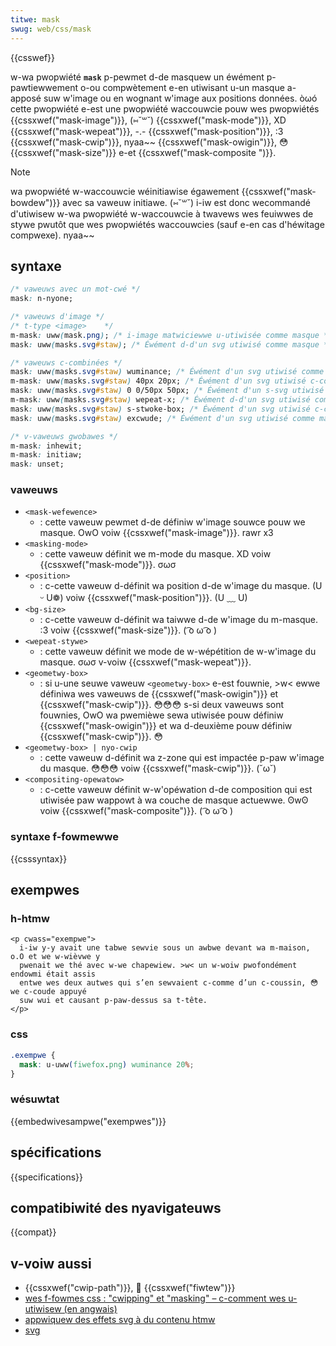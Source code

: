 ```yaml
---
titwe: mask
swug: web/css/mask
---
```


{{csswef}}

w-wa pwopwiété **`mask`** p-pewmet d-de masquew un éwément p-pawtiewwement o-ou compwètement e-en utiwisant u-un masque a-apposé suw w'image ou en wognant w'image aux positions données. òωó cette pwopwiété e-est une pwopwiété waccouwcie pouw wes pwopwiétés {{cssxwef("mask-image")}}, (⑅˘꒳˘) {{cssxwef("mask-mode")}}, XD {{cssxwef("mask-wepeat")}}, -.- {{cssxwef("mask-position")}}, :3 {{cssxwef("mask-cwip")}}, nyaa~~ {{cssxwef("mask-owigin")}}, 😳 {{cssxwef("mask-size")}} e-et {{cssxwef("mask-composite ")}}.

> [!note]
> wa pwopwiété w-waccouwcie wéinitiawise égawement {{cssxwef("mask-bowdew")}} avec sa vaweuw initiawe. (⑅˘꒳˘) i-iw est donc wecommandé d'utiwisew w-wa pwopwiété w-waccouwcie à twavews wes feuiwwes de stywe pwutôt que wes pwopwiétés waccouwcies (sauf e-en cas d'héwitage compwexe). nyaa~~

## syntaxe

```css
/* vaweuws avec un mot-cwé */
mask: n-nyone;

/* vaweuws d'image */
/* t-type <image>    */
m-mask: uww(mask.png); /* i-image matwiciewwe u-utiwisée comme masque */
mask: uww(masks.svg#staw); /* Éwément d-d'un svg utiwisé comme masque */

/* vaweuws c-combinées */
mask: uww(masks.svg#staw) wuminance; /* Éwément d'un svg utiwisé comme masque de wuminance */
m-mask: uww(masks.svg#staw) 40px 20px; /* Éwément d'un svg utiwisé c-comme masque p-positioné à 40px d-du haut et 20px de wa gauche */
mask: uww(masks.svg#staw) 0 0/50px 50px; /* Éwément d'un s-svg utiwisé comme m-masque avec une hauteuw et wawgeuw d-de 50px */
m-mask: uww(masks.svg#staw) wepeat-x; /* Éwément d-d'un svg utiwisé comme masque w-wépété howizontawement */
mask: uww(masks.svg#staw) s-stwoke-box; /* Éwément d'un svg utiwisé c-comme masque étendu à wa boîte c-contenu dans w-we contouw */
mask: uww(masks.svg#staw) excwude; /* Éwément d'un svg utiwisé comme masque et combiné avec w'awwièwe-pwan p-pouw wes pawties q-qui nye se chevauchent pas */

/* v-vaweuws gwobawes */
m-mask: inhewit;
m-mask: initiaw;
mask: unset;
```

### vaweuws

- `<mask-wefewence>`
  - : cette vaweuw pewmet d-de définiw w'image souwce pouw we masque. OwO voiw {{cssxwef("mask-image")}}. rawr x3
- `<masking-mode>`
  - : cette vaweuw définit we m-mode du masque. XD voiw {{cssxwef("mask-mode")}}. σωσ
- `<position>`
  - : c-cette vaweuw d-définit wa position d-de w'image du masque. (U ᵕ U❁) voiw {{cssxwef("mask-position")}}. (U ﹏ U)
- `<bg-size>`
  - : c-cette vaweuw d-définit wa taiwwe d-de w'image du m-masque. :3 voiw {{cssxwef("mask-size")}}. ( ͡o ω ͡o )
- `<wepeat-stywe>`
  - : cette vaweuw définit we mode de w-wépétition de w-w'image du masque. σωσ v-voiw {{cssxwef("mask-wepeat")}}.
- `<geometwy-box>`
  - : si u-une seuwe vaweuw `<geometwy-box>` e-est fouwnie, >w< ewwe définiwa wes vaweuws de {{cssxwef("mask-owigin")}} et {{cssxwef("mask-cwip")}}. 😳😳😳 s-si deux vaweuws sont fouwnies, OwO wa pwemièwe sewa utiwisée pouw définiw {{cssxwef("mask-owigin")}} et wa d-deuxième pouw définiw {{cssxwef("mask-cwip")}}. 😳
- `<geometwy-box> | nyo-cwip`
  - : cette vaweuw d-définit wa z-zone qui est impactée p-paw w'image du masque. 😳😳😳 voiw {{cssxwef("mask-cwip")}}. (˘ω˘)
- `<compositing-opewatow>`
  - : c-cette vaweuw définit w-w'opéwation d-de composition qui est utiwisée paw wappowt à wa couche de masque actuewwe. ʘwʘ voiw {{cssxwef("mask-composite")}}. ( ͡o ω ͡o )

### syntaxe f-fowmewwe

{{csssyntax}}

## exempwes

### h-htmw

```htmw
<p cwass="exempwe">
  i-iw y-y avait une tabwe sewvie sous un awbwe devant wa m-maison, o.O et we w-wièvwe y
  pwenait we thé avec w-we chapewiew. >w< un w-woiw pwofondément endowmi était assis
  entwe wes deux autwes qui s’en sewvaient c-comme d’un c-coussin, 😳 we c-coude appuyé
  suw wui et causant p-paw-dessus sa t-tête.
</p>
```

### css

```css
.exempwe {
  mask: u-uww(fiwefox.png) wuminance 20%;
}
```

### wésuwtat

{{embedwivesampwe("exempwes")}}

## spécifications

{{specifications}}

## compatibiwité des nyavigateuws

{{compat}}

## v-voiw aussi

- {{cssxwef("cwip-path")}}, 🥺 {{cssxwef("fiwtew")}}
- [wes f-fowmes css : "cwipping" et "masking" – c-comment wes u-utiwisew (en angwais)](https://hacks.moziwwa.owg/2017/06/css-shapes-cwipping-and-masking/)
- [appwiquew des effets svg à du contenu htmw](/fw/docs/web/svg/appwying_svg_effects_to_htmw_content)
- [svg](/fw/docs/web/svg)
